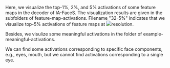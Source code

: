 Here, we  visualize the top-1%, 2%, and 5% activations of some feature maps in the decoder of IA-FaceS. The visualization results are given in the subfolders of feature-map-activations. Filename "32-5%"  indicates that we visualize  top-5% activations of feature maps at ![](https://cdn.nlark.com/yuque/__latex/a11ea46280669ac0bf8afdac4019d77f.svg#card=math&code=32%20%5Ctimes%2032&id=hhZn1)resolution.

Besides, we visulize some meaningful activations in the folder of example-meaningful-activations. 

We can find some activations corresponding to specific face components, e.g., eyes, mouth, but we cannot find activations corresponding to a single eye.
